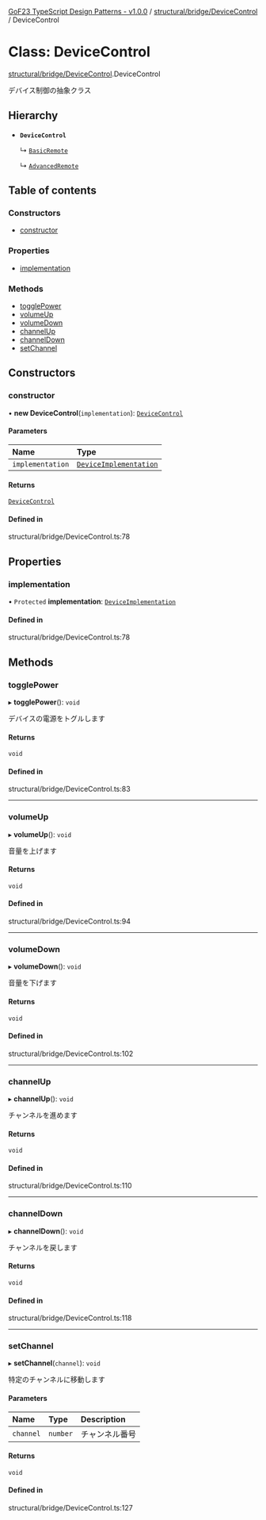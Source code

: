 [GoF23 TypeScript Design Patterns - v1.0.0](../README.md) / [structural/bridge/DeviceControl](../modules/structural_bridge_DeviceControl.md) / DeviceControl

# Class: DeviceControl

[structural/bridge/DeviceControl](../modules/structural_bridge_DeviceControl.md).DeviceControl

デバイス制御の抽象クラス

## Hierarchy

- **`DeviceControl`**

  ↳ [`BasicRemote`](structural_bridge_DeviceControl.BasicRemote.md)

  ↳ [`AdvancedRemote`](structural_bridge_DeviceControl.AdvancedRemote.md)

## Table of contents

### Constructors

- [constructor](structural_bridge_DeviceControl.DeviceControl.md#constructor)

### Properties

- [implementation](structural_bridge_DeviceControl.DeviceControl.md#implementation)

### Methods

- [togglePower](structural_bridge_DeviceControl.DeviceControl.md#togglepower)
- [volumeUp](structural_bridge_DeviceControl.DeviceControl.md#volumeup)
- [volumeDown](structural_bridge_DeviceControl.DeviceControl.md#volumedown)
- [channelUp](structural_bridge_DeviceControl.DeviceControl.md#channelup)
- [channelDown](structural_bridge_DeviceControl.DeviceControl.md#channeldown)
- [setChannel](structural_bridge_DeviceControl.DeviceControl.md#setchannel)

## Constructors

### constructor

• **new DeviceControl**(`implementation`): [`DeviceControl`](structural_bridge_DeviceControl.DeviceControl.md)

#### Parameters

| Name | Type |
| :------ | :------ |
| `implementation` | [`DeviceImplementation`](../interfaces/structural_bridge_DeviceControl.DeviceImplementation.md) |

#### Returns

[`DeviceControl`](structural_bridge_DeviceControl.DeviceControl.md)

#### Defined in

structural/bridge/DeviceControl.ts:78

## Properties

### implementation

• `Protected` **implementation**: [`DeviceImplementation`](../interfaces/structural_bridge_DeviceControl.DeviceImplementation.md)

#### Defined in

structural/bridge/DeviceControl.ts:78

## Methods

### togglePower

▸ **togglePower**(): `void`

デバイスの電源をトグルします

#### Returns

`void`

#### Defined in

structural/bridge/DeviceControl.ts:83

___

### volumeUp

▸ **volumeUp**(): `void`

音量を上げます

#### Returns

`void`

#### Defined in

structural/bridge/DeviceControl.ts:94

___

### volumeDown

▸ **volumeDown**(): `void`

音量を下げます

#### Returns

`void`

#### Defined in

structural/bridge/DeviceControl.ts:102

___

### channelUp

▸ **channelUp**(): `void`

チャンネルを進めます

#### Returns

`void`

#### Defined in

structural/bridge/DeviceControl.ts:110

___

### channelDown

▸ **channelDown**(): `void`

チャンネルを戻します

#### Returns

`void`

#### Defined in

structural/bridge/DeviceControl.ts:118

___

### setChannel

▸ **setChannel**(`channel`): `void`

特定のチャンネルに移動します

#### Parameters

| Name | Type | Description |
| :------ | :------ | :------ |
| `channel` | `number` | チャンネル番号 |

#### Returns

`void`

#### Defined in

structural/bridge/DeviceControl.ts:127
